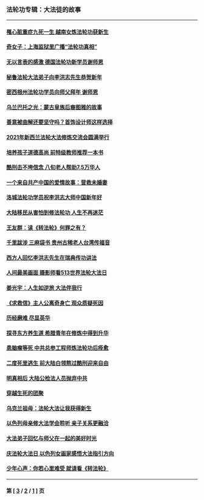### 法轮功专辑：大法徒的故事
---
#### [罹心脏重症九死一生 越南女炼法轮功获新生](../../pages/nf1147481/n13732766.md?07170430) 
#### [奇女子：上海监狱里广播“法轮功真相”](../../pages/nf1147481/n13726443.md?07170430) 
#### [无以言表的感激 德国法轮功新学员谢师恩](../../pages/nf1147481/n13543790.md?07170430) 
#### [秘鲁法轮大法弟子向李洪志先生恭贺新年](../../pages/nf1147481/n13540182.md?07170430) 
#### [密西根州法轮功学员向师父拜年 谢师恩](../../pages/nf1147481/n13538183.md?07170430) 
#### [乌兰巴托之光：蒙古皇族后裔图雅的故事](../../pages/nf1147481/n13155759.md?07170430) 
#### [善意被曲解还要坚守吗？首饰设计师这样选择](../../pages/nf1147481/n13077575.md?07170430) 
#### [2021年新西兰法轮大法修炼交流会圆满举行](../../pages/nf1147481/n13033149.md?07170430) 
#### [培养孩子道德高尚 前特级教师推荐一本书](../../pages/nf1147481/n12938640.md?07170430) 
#### [酷刑击不垮信念 八旬老人帮助7.5万华人](../../pages/nf1147481/n12880712.md?07170430) 
#### [一个来自共产中国的爱情故事：营救未婚妻](../../pages/nf1147481/n12778386.md?07170430) 
#### [洛城法轮功学员祝李洪志大师中国新年好](../../pages/nf1147481/n12724685.md?07170430) 
#### [大陆移民从害怕到修法轮功 人生不再迷茫](../../pages/nf1147481/n12414325.md?07170430) 
#### [王友群：读《转法轮》何罪之有？](../../pages/nf1147481/n12408647.md?07170430) 
#### [千里跋涉 三麻袋书 贵州古稀老人台湾传福音](../../pages/nf1147481/n12198750.md?07170430) 
#### [西方人回忆李洪志先生在瑞典传功讲法](../../pages/nf1147481/n12099607.md?07170430) 
#### [人间最美画面 摄影师看513世界法轮大法日](../../pages/nf1147481/n12094118.md?07170430) 
#### [姜光宇：人生如逆旅 大法伴我行](../../pages/nf1147481/n12088664.md?07170430) 
#### [《求救信》主人公离奇身亡 观众质疑死因](../../pages/nf1147481/n11845215.md?07170430) 
#### [历经磨难 尽显英华](../../pages/nf1147481/n11723297.md?07170430) 
#### [探寻东方养生道 希腊青年在修炼中得到升华](../../pages/nf1147481/n11494502.md?07170430) 
#### [患脑瘤等死 中共总参工程师炼法轮功后痊愈](../../pages/nf1147481/n11466682.md?07170430) 
#### [二度死里逃生 前大陆白领熬过酷刑迎来自由](../../pages/nf1147481/n11368594.md?07170430) 
#### [明真相后 大陆公检法人员抛弃中共](../../pages/nf1147481/n11358618.md?07170430) 
#### [穿越生死的团聚](../../pages/nf1147481/n11258922.md?07170430) 
#### [乌克兰祖母：法轮大法让我获得新生](../../pages/nf1147481/n11269457.md?07170430) 
#### [以色列母亲修大法学会聆听 亲子关系更融洽](../../pages/nf1147481/n11268195.md?07170430) 
#### [大法弟子回忆与师父在一起的美好时光](../../pages/nf1147481/n11267759.md?07170430) 
#### [庆法轮大法日 以色列女画家感悟大法指引方向](../../pages/nf1147481/n11267735.md?07170430) 
#### [少年心声：你若心里难受 就请看《转法轮》](../../pages/nf1147481/n11267496.md?07170430) 

---
#### 第 [ [3](./3.md?07170430) / [2](./2.md?07170430) / [1](./1.md?07170430) ] 页

